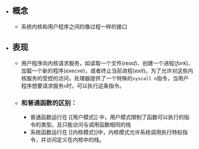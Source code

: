 - ## 概念
	- 系统内核和用户程序之间的像过程一样的接口
- ## 表现
	- 用户程序向内核请求服务，如读取一个文件(_read_)、创建一个进程(_fork_)、加载一个新的程序(_execve_)，或者终止当前进程(_exit_)。为了允许对这些内核服务的受控的访问，处理器提供了一个特殊的`syscall n`指令，当用户程序想要请求服务`n`时，可以执行这条指令。
	- ### 和普通函数的区别：
		- 普通函数运行在 [[用户模式]] 中，用户模式限制了函数可以执行的指令的类型。且只能访问与调用函数相同的栈
		- 系统函数运行在 [[内核模式]]中，内核模式允许系统调用执行特权指令，并访问定义在内核中的栈。